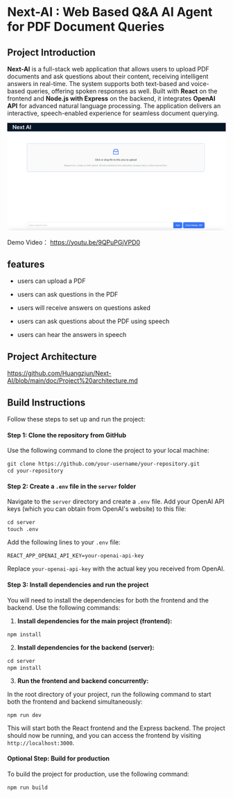 # Next-AI : Web Based Q&A AI Agent for PDF Document Queries

## Project Introduction

**Next-AI** is a full-stack web application that allows users to upload PDF documents and ask questions about their content, receiving intelligent answers in real-time. The system supports both text-based and voice-based queries, offering spoken responses as well. Built with **React** on the frontend and **Node.js with Express** on the backend, it integrates **OpenAI API** for advanced natural language processing. The application delivers an interactive, speech-enabled experience for seamless document querying.

![image-20240915081222373](https://github.com/Huangzjun/Next-AI/blob/main/img/image-20240915081222373.png)

Demo Video： https://youtu.be/9QPuPGjVPD0

## features

* users can upload a PDF

* users can ask questions in the PDF

* users will receive answers on questions asked

* users can ask questions about the PDF using speech

* users can hear the answers in speech

## Project Architecture

https://github.com/Huangzjun/Next-AI/blob/main/doc/Project%20architecture.md

## Build Instructions

Follow these steps to set up and run the project:

#### Step 1: Clone the repository from GitHub

Use the following command to clone the project to your local machine:

```shell
git clone https://github.com/your-username/your-repository.git
cd your-repository
```

#### Step 2: Create a `.env` file in the `server` folder

Navigate to the `server` directory and create a `.env` file. Add your OpenAI API keys (which you can obtain from OpenAI's website) to this file:

```shell
cd server
touch .env
```

Add the following lines to your `.env` file:

```shell
REACT_APP_OPENAI_API_KEY=your-openai-api-key
```

Replace `your-openai-api-key` with the actual key you received from OpenAI.

#### Step 3: Install dependencies and run the project

You will need to install the dependencies for both the frontend and the backend. Use the following commands:

1. **Install dependencies for the main project (frontend):**

```shell
npm install
```

2. **Install dependencies for the backend (server):**

```shell
cd server
npm install
```

3. **Run the frontend and backend concurrently:**

In the root directory of your project, run the following command to start both the frontend and backend simultaneously:

```shell
npm run dev
```

This will start both the React frontend and the Express backend. The project should now be running, and you can access the frontend by visiting `http://localhost:3000`.

#### Optional Step: Build for production

To build the project for production, use the following command:

```shell
npm run build
```